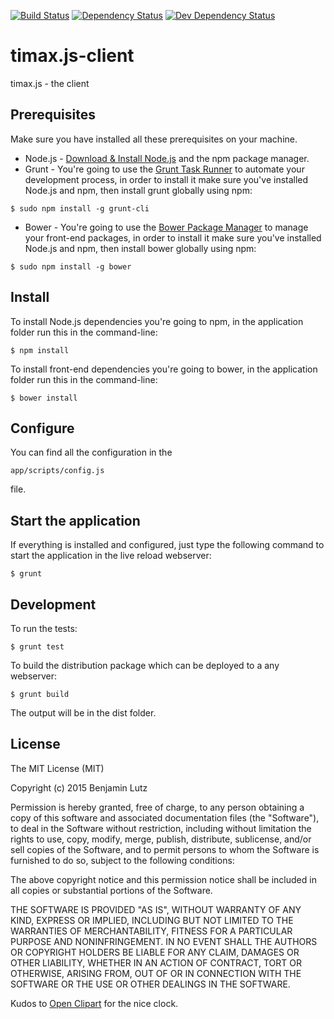 [![Build Status](https://travis-ci.org/benjaminlutz/timax.js-client.svg)](https://travis-ci.org/benjaminlutz/timax.js-client)
[![Dependency Status](https://david-dm.org/benjaminlutz/timax.js-client/status.png)](https://david-dm.org/benjaminlutz/timax.js-client)
[![Dev Dependency Status](https://david-dm.org/benjaminlutz/timax.js-client/dev-status.png)](https://david-dm.org/benjaminlutz/timax.js-client)

# timax.js-client
timax.js - the client

## Prerequisites
Make sure you have installed all these prerequisites on your machine.

* Node.js - [Download & Install Node.js](http://www.nodejs.org/download/) and the npm package manager.
* Grunt - You're going to use the [Grunt Task Runner](http://gruntjs.com/) to automate your development process, in order to install it make sure you've installed Node.js and npm, then install grunt globally using npm:

```
$ sudo npm install -g grunt-cli
```

* Bower - You're going to use the [Bower Package Manager](http://bower.io/) to manage your front-end packages, in order to install it make sure you've installed Node.js and npm, then install bower globally using npm:

```
$ sudo npm install -g bower
```

## Install
To install Node.js dependencies you're going to npm, in the application folder run this in the command-line:

```
$ npm install
```

To install front-end dependencies you're going to bower, in the application folder run this in the command-line:

```
$ bower install
```

## Configure
You can find all the configuration in the 

```
app/scripts/config.js
```

file.

## Start the application
If everything is installed and configured, just type the following command to start the application in the live reload webserver:

```
$ grunt
```

## Development
To run the tests:

```
$ grunt test
```

To build the distribution package which can be deployed to a any webserver:

```
$ grunt build
```

The output will be in the dist folder.

## License
The MIT License (MIT)

Copyright (c) 2015 Benjamin Lutz

Permission is hereby granted, free of charge, to any person obtaining a copy
of this software and associated documentation files (the "Software"), to deal
in the Software without restriction, including without limitation the rights
to use, copy, modify, merge, publish, distribute, sublicense, and/or sell
copies of the Software, and to permit persons to whom the Software is
furnished to do so, subject to the following conditions:

The above copyright notice and this permission notice shall be included in all
copies or substantial portions of the Software.

THE SOFTWARE IS PROVIDED "AS IS", WITHOUT WARRANTY OF ANY KIND, EXPRESS OR
IMPLIED, INCLUDING BUT NOT LIMITED TO THE WARRANTIES OF MERCHANTABILITY,
FITNESS FOR A PARTICULAR PURPOSE AND NONINFRINGEMENT. IN NO EVENT SHALL THE
AUTHORS OR COPYRIGHT HOLDERS BE LIABLE FOR ANY CLAIM, DAMAGES OR OTHER
LIABILITY, WHETHER IN AN ACTION OF CONTRACT, TORT OR OTHERWISE, ARISING FROM,
OUT OF OR IN CONNECTION WITH THE SOFTWARE OR THE USE OR OTHER DEALINGS IN THE
SOFTWARE.

Kudos to [Open Clipart](https://openclipart.org/detail/190979/clock-without-frame) for the nice clock.